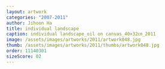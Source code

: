 ```yaml
---
layout: artwork
categories: "2007-2011"
author: Jihoon Ha
title: individual landscape
caption: individual landscape_oil on canvas_40×32㎝_2011
image: /assets/images/artworks/2011/artwork048.jpg
thumb: /assets/images/artworks/2011/thumbs/artwork048.jpg
order: 11140301
sizeScore: 02
---
```

